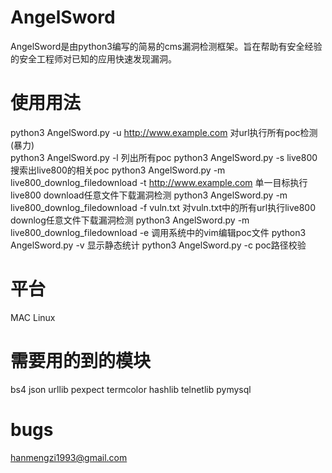 # AngelSword
AngelSword是由python3编写的简易的cms漏洞检测框架。旨在帮助有安全经验的安全工程师对已知的应用快速发现漏洞。



# 使用用法
python3 AngelSword.py -u http://www.example.com 对url执行所有poc检测(暴力)                            
python3 AngelSword.py -l 列出所有poc
python3 AngelSword.py -s live800  搜索出live800的相关poc
python3 AngelSword.py -m live800_downlog_filedownload -t http://www.example.com 单一目标执行live800 download任意文件下载漏洞检测
python3 AngelSword.py -m live800_downlog_filedownload -f vuln.txt 对vuln.txt中的所有url执行live800 downlog任意文件下载漏洞检测
python3 AngelSword.py -m live800_downlog_filedownload -e 调用系统中的vim编辑poc文件
python3 AngelSword.py -v 显示静态统计
python3 AngelSword.py -c poc路径校验



# 平台
MAC Linux



# 需要用的到的模块
bs4
json
urllib
pexpect
termcolor
hashlib
telnetlib
pymysql


# bugs
hanmengzi1993@gmail.com
